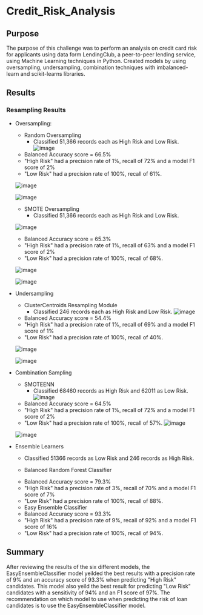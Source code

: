 # Credit_Risk_Analysis

## Purpose
The purpose of this challenge was to perform an analysis on credit card risk for applicants using data form LendingClub, a peer-to-peer lending service, using Machine Learning techniques in Python. Created models by using oversampling, undersampling, combination techniques with imbalanced-learn and scikit-learns libraries. 

## Results
### Resampling Results

* Oversampling: 
    
    - Random Oversampling
        - Classified 51,366 records each as High Risk and Low Risk. 
    ![image](https://user-images.githubusercontent.com/111200771/216797423-bce8d684-1021-4916-930c-3d77919e7c28.png)
 
    * Balanced Accuracy score = 66.5%
    * "High Risk" had a precision rate of 1%, recall of 72% and a model F1 score of 2%
    * "Low Risk" had a precision rate of 100%, recall of 61%.
    
    ![image](https://user-images.githubusercontent.com/111200771/216797434-42377385-11e5-4101-a9ee-1203da32d2fe.png)

    ![image](https://user-images.githubusercontent.com/111200771/216797450-3d3a37ac-c27a-44ca-aedb-30c7fa2401cd.png)

   - SMOTE Oversampling
        - Classified 51,366 records each as High Risk and Low Risk. 
        
    ![image](https://user-images.githubusercontent.com/111200771/216797509-7a837e54-8b28-4cad-9367-d6c55793a9a9.png)

   * Balanced Accuracy score = 65.3%
   * "High Risk" had a precision rate of 1%, recall of 63% and a model F1 score of 2%
   * "Low Risk" had a precision rate of 100%, recall of 68%.
   
    ![image](https://user-images.githubusercontent.com/111200771/216797538-8550ae48-5e92-4cc4-b735-7b4177d3243e.png)

    ![image](https://user-images.githubusercontent.com/111200771/216797545-582bfe4f-fb22-40a3-bced-fab694dcf731.png)

* Undersampling

    - ClusterCentroids Resampling Module 
        - Classified 246 records each as High Risk and Low Risk. 
    ![image](https://user-images.githubusercontent.com/111200771/216797553-1ba60058-7e10-4a87-9b2d-8a553ed7d95d.png)

    * Balanced Accuracy score = 54.4%
    * "High Risk" had a precision rate of 1%, recall of 69% and a model F1 score of 1%
    * "Low Risk" had a precision rate of 100%, recall of 40%.
 
    ![image](https://user-images.githubusercontent.com/111200771/216797578-8cec5047-1e98-469a-a34f-229771dec6d6.png)

    ![image](https://user-images.githubusercontent.com/111200771/216797587-0a1e0c31-649b-4a0a-8eb8-bdd1b6840f63.png)

* Combination Sampling
    - SMOTEENN
        - Classified 68460 records as High Risk and 62011 as Low Risk. 
    ![image](https://user-images.githubusercontent.com/111200771/216797594-10381f6f-3f43-4d07-b4a9-6f192ba25e2c.png)

    * Balanced Accuracy score = 64.5%
    * "High Risk" had a precision rate of 1%, recall of 72% and a model F1 score of 2%
    * "Low Risk" had a precision rate of 100%, recall of 57%.
    ![image](https://user-images.githubusercontent.com/111200771/216797606-53efab80-438c-41bc-8fd3-d478ede9f1c9.png)

    ![image](https://user-images.githubusercontent.com/111200771/216797609-20208064-4262-4629-be56-17d32942e87c.png)

* Ensemble Learners
    - Classified 51366 records as Low Risk and 246 records as High Risk. 

    - Balanced Random Forest Classifier

    * Balanced Accuracy score = 79.3%
    * "High Risk" had a precision rate of 3%, recall of 70% and a model F1 score of 7%
    * "Low Risk" had a precision rate of 100%, recall of 88%.

    - Easy Ensemble Classifier

    * Balanced Accuracy score = 93.3%
    * "High Risk" had a precision rate of 9%, recall of 92% and a model F1 score of 16%
    * "Low Risk" had a precision rate of 100%, recall of 94%.

## Summary
After reviewing the results of the six different models, the EasyEnsembleClassifier model yeilded the best results with a precision rate of 9% and an accuracy score of 93.3% when predicting "High Risk" candidates. This model also yeild the best result for predicting "Low Risk" candidates with a sensitivity of 94% and an F1 score of 97%. The recommendation on which model to use when predicting the risk of loan candidates is to use the EasyEnsembleClassifier model. 
